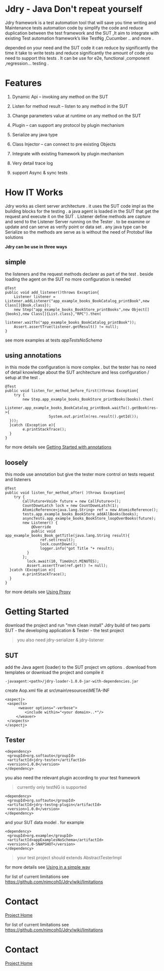 

 

# Jdry - Java Don't repeat yourself 


Jdry framework is a test automation tool that will save you time writing and Maintenance tests automation code by simplify  the code  and reduce duplication between the test framework and the SUT ,It aim to integrate with existing Test automation framework’s  like TestNg ,Cucumber .. and more . 

depended on your need and  the SUT code it can reduce by significantly the time it take to write tests and  reduce significantly the amount of code you need  to support this tests . It can be use for e2e, functional ,component ,regression... testing .  
 

# Features

 1. Dynamic Api – invoking any method on the SUT 
    
   
 2. Listen for method result – listen to any method in the SUT
   
    
 3. Change parameters value at runtime on any method on the SUT
    
    
 4. Plugin – can support any protocol by plugin mechanism
    
    
 5. Serialize any java type
    
    
 6. Class Injector – can connect to pre existing Objects
    
    
 7. Integrate with existing framework by plugin mechanism
    
    
 8. Very detail trace log
 9. support Async & sync tests

 


 

# How IT Works
Jdry works as client server architecture . it uses the SUT code impl as the building blocks for the testing . a java agent is loaded in the SUT that get the request and execute it on the SUT  .  Listener define methods are capture and send to the Listener Server running on the Tester . to be examine or update and can serve as verify point or data set .  any java type can be Serialize so the methods are serve as is without the need of Protobuf like solutions  

**Jdry can be use in three ways** 

## simple
the listeners and the request methods declarer as part of the  test . beside loading the agent on the SUT
no more configuration is needed   

    @Test  
    public void add_listener()throws Exception{  
        Listener listener =  Listener.addListener("app_example_books_BookCatalog_printBook",new Class[]{Book.class});  
        new Step("app_example_books_BookStore_printBooks",new Object[]{books},new Class[]{List.class},"RPC").then(  
                listener.waitTo("app_example_books_BookCatalog_printBook"));  
        Assert.assertTrue(listener.getResult() != null);  
    }
see more examples at tests *appTestsNoSchema*

## using annotations
in this mode the configuration is more complex  . but the tester has no need of detail knowledge about the SUT architecture
and less configuration / setup at the test . 

    @Test  
    public void listen_for_method_before_first()throws Exception{  
        try {  
            new Step.app_example_books_BookStore_printBooks(books).then(  
                Listener.app_example_books_BookCatalog_printBook.waitTo().getBook(res->{  
                        System.out.println(res.result().getId());  
      }));  
      }catch (Exception e){  
            e.printStackTrace();  
      }  
    }
for more details see [Getting Started with annotations](https://github.com/nimcoh0/Jdry/wiki/Getting-Started-with-annotations)
 

## loosely
this mode use annotation but give the tester more control on tests request and listeners 

    @Test  
    public void listen_for_method_after( )throws Exception{  
        try {  
            CallFuture<Void> future = new CallFuture<>();  
	        CountDownLatch lock = new CountDownLatch(1);  
            AtomicReference<java.lang.String> ref = new AtomicReference();  
            tests.app_example_books_BookStore_addAllBooks(books);  
            asyncTests.app_example_books_BookStore_loopOverBooks(future);  
		    new Listener() {  
                @Override  
                public void app_example_books_Book_getTitle(java.lang.String result){  
                    ref.set(result);  
		            lock.countDown();  
				    logger.info("got Title "+ result);  
		      }  
            };  
		      lock.await(10, TimeUnit.MINUTES);  
		      Assert.assertTrue(ref.get() != null);  
      }catch (Exception e){  
            e.printStackTrace();  
      }  
    }

for more details see [Using Proxy](https://github.com/nimcoh0/Jdry/wiki/Using-Proxy)


# Getting Started
download the project and run "mvn clean install"
Jdry build of two parts  SUT - the developing application &  Tester - the test project

> you also need jdry-serializer &  jdry-listener


## SUT

add  the Java agent (loader)  to the SUT project vm options . download from templates or download the project and compile it 
 
    -javaagent:<path>/jdry-loader-1.0.0-jar-with-dependencies.jar



 create Aop.xml file at  src\main\resources\META-INF
 

    <aspectj>  
     <aspects> 
	      <weaver options="-verbose">  
		     <include within="<your domain>..*"/>  
         </weaver>
     </aspects>
    </aspectj>

	
## Tester

    <dependency>  
     <groupId>org.softauto</groupId>  
     <artifactId>jdry-tester</artifactId>  
     <version>1.0.0</version>  
    </dependency>

you also need the relevant  plugin according to your test framework 

> currently only testNG is supported

    <dependency>  
     <groupId>org.softauto</groupId>  
     <artifactId>jdry-testng-plugin</artifactId>  
     <version>1.0.0</version>  
    </dependency>

and your SUT data model .
for example 

    <dependency>  
     <groupId>org.example</groupId>  
     <artifactId>appExamplesNoSchema</artifactId>  
     <version>1.0-SNAPSHOT</version>  
    </dependency>

> your test project should extends AbstractTesterImpl

for more details see [Using in a simple way](https://github.com/nimcoh0/Jdry/wiki/Using-in-a-simple-way)

for list of current limitations see https://github.com/nimcoh0/Jdry/wiki/limitations

# Contact
[Project Home](https://softauto.org)



for list of current limitations see https://github.com/nimcoh0/Jdry/wiki/limitations

# Contact
[Project Home](https://softauto.org)
